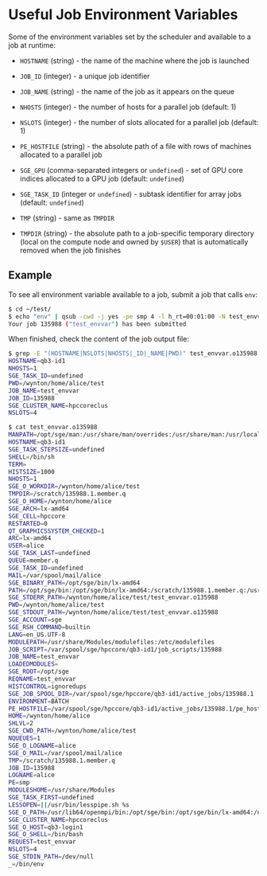 # Useful Job Environment Variables

Some of the environment variables set by the scheduler and available to a job at runtime:

* `HOSTNAME` (string) - the name of the machine where the job is launched

* `JOB_ID` (integer) - a unique job identifier

* `JOB_NAME` (string) - the name of the job as it appears on the queue

* `NHOSTS` (integer) - the number of hosts for a parallel job (default: 1)

* `NSLOTS` (integer) - the number of slots allocated for a parallel job (default: 1)

* `PE_HOSTFILE` (string) - the absolute path of a file with rows of machines allocated to a parallel job

* `SGE_GPU` (comma-separated integers or `undefined`) - set of GPU core indices allocated to a GPU job (default: `undefined`)

* `SGE_TASK_ID` (integer or `undefined`) - subtask identifier for array jobs (default: `undefined`)

* `TMP` (string) - same as `TMPDIR`

* `TMPDIR` (string) - the absolute path to a job-specific temporary directory (local on the compute node and owned by `$USER`) that is automatically removed when the job finishes


## Example

To see all environment variable available to a job, submit a job that calls `env`:

```sh
$ cd ~/test/
$ echo "env" | qsub -cwd -j yes -pe smp 4 -l h_rt=00:01:00 -N test_envvar
Your job 135988 ("test_envvar") has been submitted
```

When finished, check the content of the job output file:
```sh
$ grep -E "(HOSTNAME|NSLOTS|NHOSTS|_ID|_NAME|PWD)" test_envvar.o135988
HOSTNAME=qb3-id1
NHOSTS=1
SGE_TASK_ID=undefined
PWD=/wynton/home/alice/test
JOB_NAME=test_envvar
JOB_ID=135988
SGE_CLUSTER_NAME=hpccoreclus
NSLOTS=4

$ cat test_envvar.o135988
MANPATH=/opt/sge/man:/usr/share/man/overrides:/usr/share/man:/usr/local/share/man
HOSTNAME=qb3-id1
SGE_TASK_STEPSIZE=undefined
SHELL=/bin/sh
TERM=
HISTSIZE=1000
NHOSTS=1
SGE_O_WORKDIR=/wynton/home/alice/test
TMPDIR=/scratch/135988.1.member.q
SGE_O_HOME=/wynton/home/alice
SGE_ARCH=lx-amd64
SGE_CELL=hpccore
RESTARTED=0
QT_GRAPHICSSYSTEM_CHECKED=1
ARC=lx-amd64
USER=alice
SGE_TASK_LAST=undefined
QUEUE=member.q
SGE_TASK_ID=undefined
MAIL=/var/spool/mail/alice
SGE_BINARY_PATH=/opt/sge/bin/lx-amd64
PATH=/opt/sge/bin:/opt/sge/bin/lx-amd64:/scratch/135988.1.member.q:/usr/local/bin:/bin:/usr/bin:/usr/local/sbin:/usr/sbin
SGE_STDERR_PATH=/wynton/home/alice/test/test_envvar.o135988
PWD=/wynton/home/alice/test
SGE_STDOUT_PATH=/wynton/home/alice/test/test_envvar.o135988
SGE_ACCOUNT=sge
SGE_RSH_COMMAND=builtin
LANG=en_US.UTF-8
MODULEPATH=/usr/share/Modules/modulefiles:/etc/modulefiles
JOB_SCRIPT=/var/spool/sge/hpccore/qb3-id1/job_scripts/135988
JOB_NAME=test_envvar
LOADEDMODULES=
SGE_ROOT=/opt/sge
REQNAME=test_envvar
HISTCONTROL=ignoredups
SGE_JOB_SPOOL_DIR=/var/spool/sge/hpccore/qb3-id1/active_jobs/135988.1
ENVIRONMENT=BATCH
PE_HOSTFILE=/var/spool/sge/hpccore/qb3-id1/active_jobs/135988.1/pe_hostfile
HOME=/wynton/home/alice
SHLVL=2
SGE_CWD_PATH=/wynton/home/alice/test
NQUEUES=1
SGE_O_LOGNAME=alice
SGE_O_MAIL=/var/spool/mail/alice
TMP=/scratch/135988.1.member.q
JOB_ID=135988
LOGNAME=alice
PE=smp
MODULESHOME=/usr/share/Modules
SGE_TASK_FIRST=undefined
LESSOPEN=||/usr/bin/lesspipe.sh %s
SGE_O_PATH=/usr/lib64/openmpi/bin:/opt/sge/bin:/opt/sge/bin/lx-amd64:/usr/local/bin:/usr/bin:/usr/local/sbin:/usr/sbin
SGE_CLUSTER_NAME=hpccoreclus
SGE_O_HOST=qb3-login1
SGE_O_SHELL=/bin/bash
REQUEST=test_envvar
NSLOTS=4
SGE_STDIN_PATH=/dev/null
_=/bin/env
```
